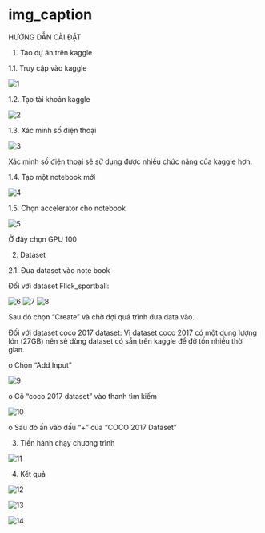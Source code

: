 # img_caption

HƯỚNG DẪN CÀI ĐẶT

1.	Tạo dự án trên kaggle
   
1.1.	Truy cập vào kaggle

![1](https://github.com/20020330/img_caption/assets/85932447/52cc6955-ddaa-4f88-8513-0cce7a36a210)

1.2.	Tạo tài khoản kaggle

![2](https://github.com/20020330/img_caption/assets/85932447/d507b04e-b6ef-44fa-9fb9-96cb83616b99)

1.3.	Xác minh số điện thoại

![3](https://github.com/20020330/img_caption/assets/85932447/b9559f00-dfdc-49ea-8069-3e940c3cf749)

Xác minh số điện thoại sẽ sử dụng được nhiều chức năng của kaggle hơn.

1.4.	Tạo một notebook mới

![4](https://github.com/20020330/img_caption/assets/85932447/25486d90-a211-4801-ab45-27bf4d2f9e10)

1.5.	Chọn accelerator cho notebook

![5](https://github.com/20020330/img_caption/assets/85932447/68217801-be86-4fca-8e4c-c69052f593c4)

Ở đây chọn GPU 100

2.	Dataset

2.1.	Đưa dataset vào note book

Đối với dataset Flick_sportball:

![6](https://github.com/20020330/img_caption/assets/85932447/f1fbf07d-5ec3-4850-afd9-b5eb202b1455)
![7](https://github.com/20020330/img_caption/assets/85932447/cde7ae43-c329-4667-9fd9-fce6f42ac803)
![8](https://github.com/20020330/img_caption/assets/85932447/da8de2b9-0290-49a8-9819-4ee0a4cba46b)

Sau đó chọn “Create” và chờ đợi quá trình đưa data vào.

Đối với dataset coco 2017 dataset:
Vì dataset coco 2017 có một dung lượng lớn (27GB) nên sẽ dùng dataset có sẵn trên kaggle để đỡ tốn nhiều thời gian.

o	Chọn “Add Input”

![9](https://github.com/20020330/img_caption/assets/85932447/c73cd7f9-ad83-4e98-87ee-0625ce91c4ff)

o	Gõ “coco 2017 dataset” vào thanh tìm kiếm

![10](https://github.com/20020330/img_caption/assets/85932447/b14a39ee-a5b5-4d98-aab3-a4f40a7adf7a)

o	Sau đó ấn vào dấu “+” của “COCO 2017 Dataset”

3.	Tiến hành chạy chương trình

![11](https://github.com/20020330/img_caption/assets/85932447/6dccaa4f-127a-44ef-8daa-6a8d0228a5e6)

4. Kết quả

![12](https://github.com/20020330/img_caption/assets/85932447/a3a94101-4933-416d-9a0a-f18b4fd75b3b)

![13](https://github.com/20020330/img_caption/assets/85932447/85071df2-7553-4bf0-a18c-f93e5076f86e)

![14](https://github.com/20020330/img_caption/assets/85932447/608c8324-6d9e-4011-b96e-162137481484)



